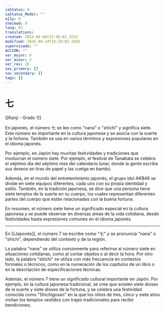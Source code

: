 ```yaml
---
iaStatus: 0
iaStatus_Model: ""
a11y: 0
checked: 0
lang: ES
translations: 
created: 2024-04-06T23:49:01.153Z
modified: 2024-04-14T14:29:03.156Z
supervisado: ""
ACCION: ""
ver_major: 0
ver_minor: 2
ver_rev: 26
nav_primary: []
nav_secondary: []
tags: []
---
```

# 七

[[Kanji - Grado 1]]

En japonés, el número 七 se lee como "nana" o "shichi" y significa siete. Este número es importante en la cultura japonesa y se asocia con la suerte y la fortuna. También se usa en varios términos y expresiones populares en el idioma japonés.

Por ejemplo, en Japón hay muchas festividades y tradiciones que involucran el número siete. Por ejemplo, el festival de Tanabata se celebra el séptimo día del séptimo mes del calendario lunar, donde la gente escribe sus deseos en tiras de papel y las cuelga en bambú.

Además, en el mundo del entretenimiento japonés, el grupo idol AKB48 se divide en siete equipos diferentes, cada uno con su propia identidad y estilo. También, en la tradición japonesa, se dice que una persona tiene siete templos de la suerte en su cuerpo, los cuales representan diferentes partes del cuerpo que están relacionadas con la buena fortuna.

En resumen, el número siete tiene un significado especial en la cultura japonesa y se puede observar en diversas áreas de la vida cotidiana, desde festividades hasta expresiones comunes en el idioma japonés.


---


En [[Japonés]], el número 7 se escribe como "七" y se pronuncia "nana" o "shichi", dependiendo del contexto y de la región.

La palabra "nana" se utiliza comúnmente para referirse al número siete en situaciones cotidianas, como al contar objetos o al decir la hora. Por otro lado, la palabra "shichi" se utiliza con más frecuencia en contextos formales o técnicos, como en la numeración de los capítulos de un libro o en la descripción de especificaciones técnicas.

Además, el número 7 tiene un significado cultural importante en Japón. Por ejemplo, en la cultura japonesa tradicional, se cree que existen siete dioses de la suerte y siete dioses de la fortuna, y se celebra una festividad conocida como "Shichigosan" en la que los niños de tres, cinco y siete años visitan los templos vestidos con trajes tradicionales para recibir bendiciones.